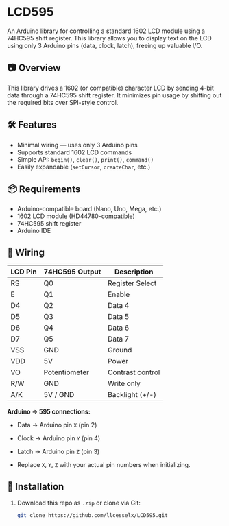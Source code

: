 # LCD595

An Arduino library for controlling a standard 1602 LCD module using a 74HC595 shift register. This library allows you to display text on the LCD using only 3 Arduino pins (data, clock, latch), freeing up valuable I/O.

## 📷 Overview

This library drives a 1602 (or compatible) character LCD by sending 4-bit data through a 74HC595 shift register. It minimizes pin usage by shifting out the required bits over SPI-style control.

## 🛠️ Features

- Minimal wiring — uses only 3 Arduino pins
- Supports standard 1602 LCD commands
- Simple API: `begin()`, `clear()`, `print()`, `command()`
- Easily expandable (`setCursor`, `createChar`, etc.)

## 📦 Requirements

- Arduino-compatible board (Nano, Uno, Mega, etc.)
- 1602 LCD module (HD44780-compatible)
- 74HC595 shift register
- Arduino IDE

## 🔌 Wiring

| LCD Pin | 74HC595 Output | Description        |
|---------|----------------|--------------------|
| RS      | Q0             | Register Select    |
| E       | Q1             | Enable             |
| D4      | Q2             | Data 4             |
| D5      | Q3             | Data 5             |
| D6      | Q4             | Data 6             |
| D7      | Q5             | Data 7             |
| VSS     | GND            | Ground             |
| VDD     | 5V             | Power              |
| VO      | Potentiometer  | Contrast control   |
| R/W     | GND            | Write only         |
| A/K     | 5V / GND       | Backlight (+/-)    |

**Arduino → 595 connections:**

- Data → Arduino pin `X` (pin 2)
- Clock → Arduino pin `Y` (pin 4)
- Latch → Arduino pin `Z` (pin 3)

- Replace `X`, `Y`, `Z` with your actual pin numbers when initializing.

## 🔧 Installation

1. Download this repo as `.zip` or clone via Git:
   ```bash
   git clone https://github.com/llcesselx/LCD595.git
